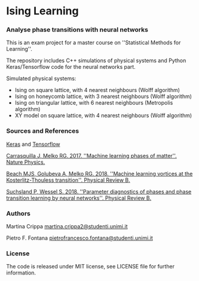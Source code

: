 # Ising Learning

### Analyse phase transitions with neural networks

This is an exam project for a master course on ''Statistical Methods for Learning''.

The repository includes C++ simulations of physical systems and Python Keras/Tensorflow code for the neural networks part.

Simulated physical systems:

 - Ising on square lattice, with 4 nearest neighbours (Wolff algorithm)
 - Ising on honeycomb lattice, with 3 nearest neighbours (Wolff algorithm)
 - Ising on triangular lattice, with 6 nearest neighbours (Metropolis algorithm)
 - XY model on square lattice, with 4 nearest neighbours (Wolff algorithm)

### Sources and References

[Keras](https://keras.io/) and [Tensorflow](https://www.tensorflow.org/)

[Carrasquilla J, Melko RG. 2017. ''Machine learning phases of matter''. Nature Physics.](https://doi.org/10.1038/nphys4035)

[Beach MJS, Golubeva A, Melko RG. 2018. ''Machine learning vortices at the Kosterlitz-Thouless transition''. Physical Review B.](https://doi.org/10.1103/PhysRevB.97.045207)

[Suchsland P, Wessel S. 2018. ''Parameter diagnostics of phases and phase transition learning by neural networks''. Physical Review B.](https://doi.org/10.1103/PhysRevB.97.174435)

### Authors

Martina Crippa   <martina.crippa2@studenti.unimi.it>

Pietro F. Fontana <pietrofrancesco.fontana@studenti.unimi.it>

### License

The code is released under MIT license, see LICENSE file for further information.

